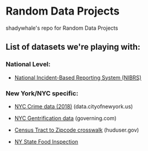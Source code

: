 # Random Data Projects
shadywhale's repo for Random Data Projects

## List of datasets we're playing with: 

### National Level:

* [National Incident-Based Reporting System (NIBRS)](https://crime-data-explorer.fr.cloud.gov)

### New York/NYC specific: 

* [NYC Crime data (2018)](https://data.cityofnewyork.us/Public-Safety/NYPD-Complaint-Data-Current-Year-To-Date-/5uac-w243/data) (data.cityofnewyork.us)

* [NYC Gentrification data](https://www.governing.com/gov-data/new-york-gentrification-maps-demographic-data.html#citieslist) (governing.com)

* [Census Tract to Zipcode crosswalk](https://www.huduser.gov/portal/datasets/usps_crosswalk.html) (huduser.gov)

* [NY State Food Inspection](https://health.data.ny.gov/Health/Food-Service-Establishment-Last-Inspection/cnih-y5dw)
